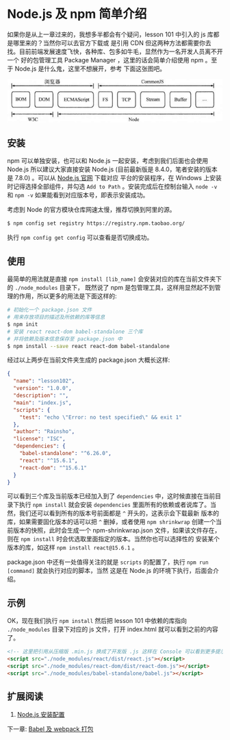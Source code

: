 # Node.js 及 npm 简单介绍

如果你是从上一章过来的，我想多半都会有个疑问，lesson 101 中引入的 js 库都是哪里来的？当然你可以去官方下载或
是引用 CDN 但这两种方法都需要你去找。目前前端发展速度飞快，各种库、包多如牛毛，显然作为一名开发人员离不开一个
好的包管理工具 Package Manager ，这里的话会简单介绍使用 npm 。至于 Node.js 是什么鬼，这里不想展开，参考
下面这张图吧。

![Node.js 与 JavaScript 的关系](./pic/node.js_vs_js.png)

## 安装

npm 可以单独安装，也可以和 Node.js 一起安装，考虑到我们后面也会使用 Node.js 所以建议大家直接安装 Node.js 
(目前最新版是 8.4.0，笔者安装的版本是 7.8.0) 。可以从 [Node.js 官网](https://nodejs.org/) 下载对应
平台的安装程序，在 Windows 上安装时记得选择全部组件，并勾选 `Add to Path` 。安装完成后在控制台输入 
`node -v` 和 `npm -v` 如果能看到对应版本号，即表示安装成功。

考虑到 Node 的官方模块仓库网速太慢，推荐切换到阿里的源。

```bash
$ npm config set registry https://registry.npm.taobao.org/
```

执行 `npm config get config` 可以查看是否切换成功。

## 使用

最简单的用法就是直接 `npm install [lib_name]` 会安装对应的库在当前文件夹下的 `./node_modules` 目录下，
既然说了 npm 是包管理工具，这样用显然起不到管理的作用，所以更多的用法是下面这样的:

```bash
# 初始化一个 package.json 文件
# 用来存放项目的描述及所依赖的库等信息
$ npm init
# 安装 react react-dom babel-standalone 三个库
# 并将依赖及版本信息保存至 package.json 中
$ npm install --save react react-dom babel-standalone
```

经过以上两步在当前文件夹生成的 package.json 大概长这样:

```json
{
  "name": "lesson102",
  "version": "1.0.0",
  "description": "",
  "main": "index.js",
  "scripts": {
    "test": "echo \"Error: no test specified\" && exit 1"
  },
  "author": "Rainsho",
  "license": "ISC",
  "dependencies": {
    "babel-standalone": "^6.26.0",
    "react": "^15.6.1",
    "react-dom": "^15.6.1"
  }
}
```

可以看到三个库及当前版本已经加入到了 `dependencies` 中，这时候直接在当前目录下执行 `npm install` 就会安装 
`dependencies` 里面所有的依赖或者说库了。当然，我们还可以看到所有的版本号前面都是 `^` 开头的，这表示会下载最新
版本的库，如果需要固化版本的话可以把 `^` 删掉，或者使用 `npm shrinkwrap` 创建一个当前版本的快照，此时会生成一个 
npm-shrinkwrap.json 文件，如果该文件存在，则在 `npm install` 时会优选取里面指定的版本。当然你也可以选择性的
安装某个版本的库，如这样 `npm install react@15.6.1` 。

package.json 中还有一处值得关注的就是 `scripts` 的配置了，执行 `npm run [command]` 就会执行对应的脚本，当然
这是在 Node.js 的环境下执行，后面会介绍。

## 示例

OK，现在我们执行 `npm install` 然后把 lesson 101 中依赖的库指向 `./node_modules` 目录下对应的 js 文件，打开 
index.html 就可以看到之前的内容了。

```html
<!-- 这里把引用从压缩版 .min.js 换成了开发版 .js 这样在 Console 可以看到更多提示信息 -->
<script src="./node_modules/react/dist/react.js"></script>
<script src="./node_modules/react-dom/dist/react-dom.js"></script>
<script src="./node_modules/babel-standalone/babel.js"></script>
```

## 扩展阅读

1. [Node.js 安装配置](http://www.runoob.com/nodejs/nodejs-install-setup.html)

下一章: [Babel 及 webpack 打包](../lesson103/README.md)
